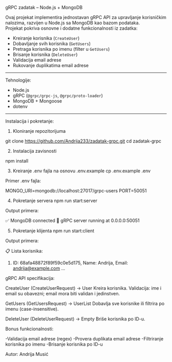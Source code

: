 gRPC zadatak – Node.js + MongoDB

Ovaj projekat implementira jednostavan gRPC API za upravljanje korisničkim nalozima, razvijen u Node.js sa MongoDB kao bazom podataka.  
Projekat pokriva osnovne i dodatne funkcionalnosti iz zadatka:

- Kreiranje korisnika (`CreateUser`)
- Dobavljanje svih korisnika (`GetUsers`)
- Pretraga korisnika po imenu (filter u `GetUsers`)
- Brisanje korisnika (`DeleteUser`)
- Validacija email adrese  
- Rukovanje duplikatima email adrese

---

Tehnologije:
- Node.js
- gRPC (`@grpc/grpc-js`, `@grpc/proto-loader`)
- MongoDB + Mongoose
- dotenv

---

Instalacija i pokretanje:

1. Kloniranje repozitorijuma

git clone https://github.com/Andrija233/zadatak-grpc.git
cd zadatak-grpc

2. Instalacija zavisnosti

npm install

3. Kreiranje .env fajla
na osnovu .env.example
cp .env.example .env

Primer .env fajla:

MONGO_URI=mongodb://localhost:27017/grpc-users
PORT=50051

4. Pokretanje servera
npm run start:server

Output primera:

✅ MongoDB connected
🚀 gRPC server running at 0.0.0.0:50051

5. Pokretanje klijenta
npm run start:client

Output primera:

📋 Lista korisnika:
1. ID: 68afa48872f89f59c0e5d175, Name: Andrija, Email: andrija@example.com
...


gRPC API specifikacija:

CreateUser (CreateUserRequest) → User
Kreira korisnika.
Validacija: ime i email su obavezni; email mora biti validan i jedinstven.

GetUsers (GetUsersRequest) → UserList
Dobavlja sve korisnike ili filtrira po imenu (case-insensitive).

DeleteUser (DeleteUserRequest) → Empty
Briše korisnika po ID-u.

Bonus funkcionalnosti:

-Validacija email adrese (regex)
-Provera duplikata email adrese
-Filtriranje korisnika po imenu
-Brisanje korisnika po ID-u

Autor:
Andrija Musić